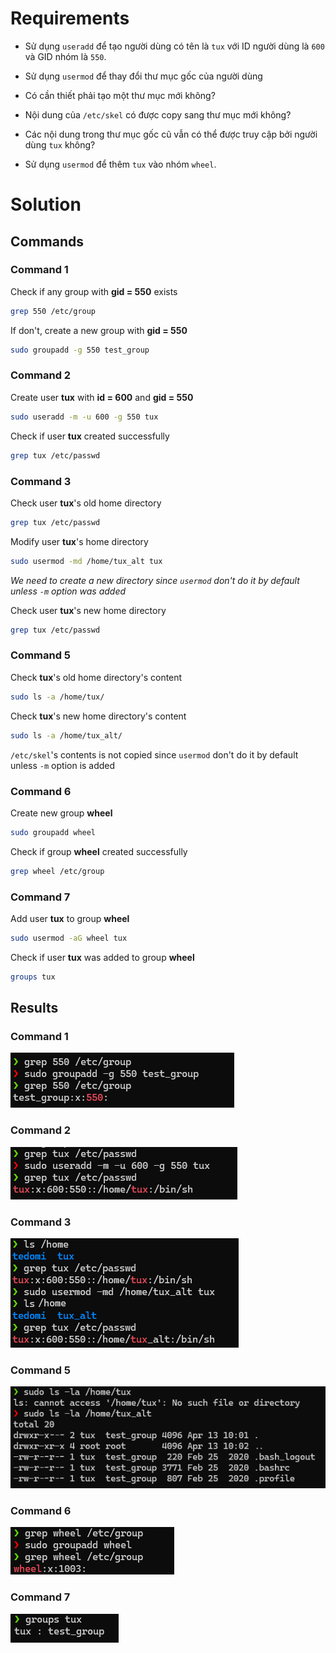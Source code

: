 # Requirements

- Sử dụng `useradd` để tạo người dùng có tên là `tux` với ID người dùng là `600` và GID nhóm là `550`.

- Sử dụng `usermod` để thay đổi thư mục gốc của người dùng

- Có cần thiết phải tạo một thư mục mới không?

- Nội dung của `/etc/skel` có được copy sang thư mục mới không?

- Các nội dung trong thư mục gốc cũ vẫn có thể được truy cập bởi người dùng `tux` không?

- Sử dụng `usermod` để thêm `tux` vào nhóm `wheel`.

# Solution

## Commands

### Command 1

Check if any group with **gid = 550** exists

```sh
grep 550 /etc/group
```

If don't, create a new group with **gid = 550**

```sh
sudo groupadd -g 550 test_group
```

### Command 2 

Create user **tux** with **id = 600** and **gid = 550**

```sh
sudo useradd -m -u 600 -g 550 tux
```

Check if user **tux** created successfully

```sh
grep tux /etc/passwd
```

### Command 3 

Check user **tux**'s old home directory

```sh
grep tux /etc/passwd
```

Modify user **tux**'s home directory

```sh
sudo usermod -md /home/tux_alt tux
```
*We need to create a new directory since `usermod` don't do it by default unless `-m` option was added*

Check user **tux**'s new home directory

```sh
grep tux /etc/passwd
```

### Command 5 

Check **tux**'s old home directory's content

```sh
sudo ls -a /home/tux/
```

Check **tux**'s new home directory's content

```sh
sudo ls -a /home/tux_alt/
```

`/etc/skel`'s contents is not copied since `usermod` don't do it by default unless `-m` option is added


### Command 6 

Create new group **wheel**

```sh
sudo groupadd wheel
```

Check if group **wheel** created successfully

```sh
grep wheel /etc/group
```

### Command 7 

Add user **tux** to group **wheel**

```sh
sudo usermod -aG wheel tux
```

Check if user **tux** was added to group **wheel**

```sh
groups tux
```


## Results


### Command 1

![alt text](image.png)


### Command 2

![alt text](image-1.png)


### Command 3

![alt text](image-2.png)




### Command 5

![alt text](image-3.png)


### Command 6

![alt text](image-4.png)


### Command 7

![alt text](image-5.png)